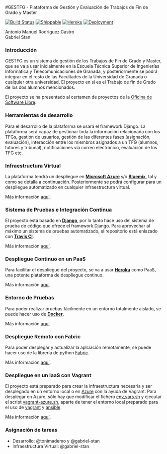 #GESTFG - Plataforma de Gestión y Evaluación de Trabajos de Fin de Grado y Master

[![Build Status](https://travis-ci.org/gabriel-stan/gestion-tfg.svg?branch=master)](https://travis-ci.org/gabriel-stan/gestion-tfg) [![Shippable](https://img.shields.io/shippable/562e58f31895ca44742123f9.svg)](https://app.shippable.com/projects/562e58f31895ca44742123f9) [![Heroku](https://heroku-badge.herokuapp.com/?app=gestfg&style=flat)](http://gestfg.herokuapp.com/) [![Deployment](https://img.shields.io/badge/deployment-deployed-brightgreen.svg)](http://gestfg.cloudapp.net/)



Antonio Manuel Rodriguez Castro  
Gabriel Stan

### Introducción

GESTFG es un sistema de gestión de los Trabajos de Fin de Grado y Master, que se va a usar inicialmente en la Escuela Técnica Superior de Ingenierías Informática y Telecomunicaciones de Granada, y posteriormente se podrá integrar en el resto de las Facultades de la Universidad de Granada o cualquier otra universidad. El proyecto en sí es el Trabajo de fin de Grado de los dos alumnos mencionados.


El  proyecto se ha presentado al certamen de proyectos de la [Oficina de Software Libre](http://osl.ugr.es/).

### Herramientas de desarrollo

Para el desarrollo de la plataforma se usará el framework Django. La plataforma será capaz de gestionar toda la información relacionada con los TFGs, gestión de usuarios, gestión de las diferentes fases (asignación, evaluación), interacción entre los miembros asignados a un TFG (alumnos, tutores y tribunal), notificaciones vía correo electrónico, evaluación de los TFG etc.

### Infraestructura Virtual

La plataforma tendrá un despliegue en [**Microsoft Azure**](https://azure.microsoft.com/es-es/) y/o [**Bluemix**](https://www.ibm.com/cloud-computing/bluemix/), tal y como se detalla a continuación. Posteriormente se podrá configurar para un despliegue automatizado en cualquier infraestructura virtual.

Más información [aquí](docs/README-infraestructura.md).


### Sistema de Pruebas e Integración Continua

El proyecto está basado en [**Django**](https://www.djangoproject.com/), por lo tanto hace uso del sistema de prueba de código que ofrece el framework Django. Para aprovechar al máximo un sistema de pruebas automatizado, el repositorio está enlazado con [**Travis CI**](https://travis-ci.org/).

Más información [aquí](docs/README-integracion-continua.md).

### Despliegue Continuo en un PaaS

Para facilitar el despliegue del proyecto, se va a usar [**Heroku**](https://www.heroku.com) como PaaS, una potente plataforma de despliegue continuo.

Más información [aquí](docs/README-despliegue-PaaS.md).

### Entorno de Pruebas

Para poder realizar pruebas fácilmente en un entorno totalmente aislado, se puede hacer uso de [**Docker**](https://www.docker.com/).

Más información [aquí](docs/README-contenerizacion.md).

### Despliegue Remoto con Fabric

Para poder desplegar y actualizar la aplciación remotamente, se puede hacer uso de la librería de python [Fabric](http://www.fabfile.org/).

Más información [aquí](docs/README-fabric.md).

### Despliegue en un IaaS con Vagrant

El proyecto está preparado para crear la infraestructura necesaria y ser desplegado en un entorno local o en [Azure](https://azure.microsoft.com/es-es/) con la ayuda de Vagrant. Para desplegar en Azure, sólo hay que modificar el fichero [env_vars.sh](env_vars.sh) y ejecutar el script [vagrant-azure.sh](vagrant-azure.sh), aparte de tener el entorno local preparado para el uso de [vagrant](https://www.vagrantup.com/) y [ansible](http://www.ansible.com/).

Más información [aquí](docs/README-vagrant.md).


### Asignación de tareas

- Desarrollo: @tonimademo y @gabriel-stan
- Infraestructura Virtual: @gabriel-stan
